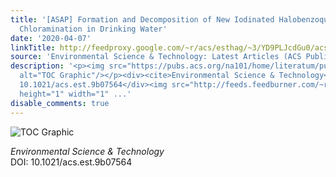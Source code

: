 ```yaml
---
title: '[ASAP] Formation and Decomposition of New Iodinated Halobenzoquinones during
  Chloramination in Drinking Water'
date: '2020-04-07'
linkTitle: http://feedproxy.google.com/~r/acs/esthag/~3/YD9PLJcdGu0/acs.est.9b07564
source: 'Environmental Science & Technology: Latest Articles (ACS Publications)'
description: '<p><img src="https://pubs.acs.org/na101/home/literatum/publisher/achs/journals/content/esthag/0/esthag.ahead-of-print/acs.est.9b07564/20200407/images/medium/es9b07564_0007.gif"
  alt="TOC Graphic"/></p><div><cite>Environmental Science & Technology</cite></div><div>DOI:
  10.1021/acs.est.9b07564</div><img src="http://feeds.feedburner.com/~r/acs/esthag/~4/YD9PLJcdGu0"
  height="1" width="1" ...'
disable_comments: true
---
```

<p><img src="https://pubs.acs.org/na101/home/literatum/publisher/achs/journals/content/esthag/0/esthag.ahead-of-print/acs.est.9b07564/20200407/images/medium/es9b07564_0007.gif" alt="TOC Graphic"/></p><div><cite>Environmental Science & Technology</cite></div><div>DOI: 10.1021/acs.est.9b07564</div><img src="http://feeds.feedburner.com/~r/acs/esthag/~4/YD9PLJcdGu0" height="1" width="1" ...